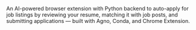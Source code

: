 An AI-powered browser extension with Python backend to auto-apply for job listings by reviewing your resume, matching it with job posts, and submitting applications — built with Agno, Conda, and Chrome Extension.
